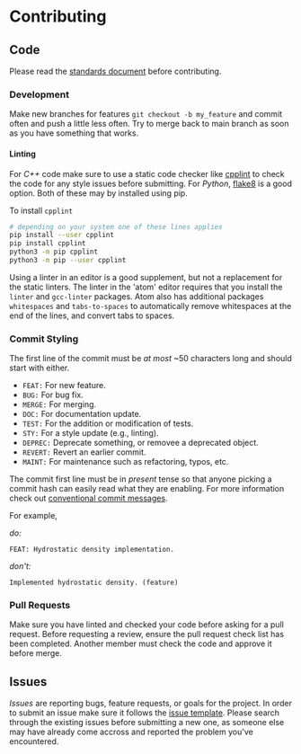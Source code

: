 Contributing
============

Code
----

Please read the [standards document](doc/design/standards) before
contributing.

### Development

Make new branches for features `git checkout -b my_feature` and commit often
and push a little less often. Try to merge back to main branch as soon as
you have something that works.

#### Linting

For *C++* code make sure to use a static code checker like
[cpplint](https://github.com/cpplint/cpplint) to check the code for
any style issues before submitting.  For *Python*,
[flake8](https://flake8.pycqa.org/en/latest/) is a good option.  Both
of these may by installed using pip.

To install `cpplint`

```sh
# depending on your system one of these lines applies
pip install --user cpplint
pip install cpplint
python3 -m pip cpplint
python3 -m pip --user cpplint
```

Using a linter in an editor is a good supplement, but not a replacement for the static linters. 
The linter in the 'atom' editor requires that you install the `linter` and `gcc-linter` packages. 
Atom also has additional packages `whitespaces` and `tabs-to-spaces`
to automatically remove whitespaces at the end of the lines, and
convert tabs to spaces.

### Commit Styling

The first line of the commit must be *at most* ~50 characters long and
should start with either.

- `FEAT:` For new feature.
- `BUG:` For bug fix.
- `MERGE:` For merging.
- `DOC:` For documentation update.
- `TEST:` For the addition or modification of tests.
- `STY:` For a style update (e.g., linting).
- `DEPREC:` Deprecate something, or removee a deprecated object.
- `REVERT:` Revert an earlier commit.
- `MAINT:` For maintenance such as refactoring, typos, etc.

The commit first line must be in *present* tense so that anyone
picking a commit hash can easily read what they are enabling. For more
information check out [conventional commit
messages](https://www.conventionalcommits.org/en/v1.0.0/).

For example,

*do:*

```
FEAT: Hydrostatic density implementation.
```

*don't:*

```
Implemented hydrostatic density. (feature)
```

### Pull Requests

Make sure you have linted and checked your code before asking for a
pull request. Before requesting a review, ensure the pull request
check list has been completed.  Another member must check the code and
approve it before merge.

Issues
------

*Issues* are reporting bugs, feature requests, or goals for the
project. In order to submit an issue make sure it follows the [issue
template](.github/ISSUE_TEMPLATE).  Please search through the existing
issues before submitting a new one, as someone else may have already
come accross and reported the problem you've encountered.
